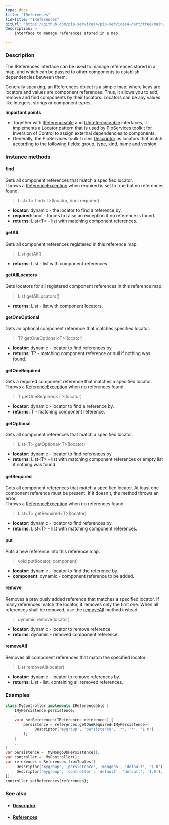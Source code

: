 ```yaml
---
type: docs
title: "IReferences"
linkTitle: "IReferences"
gitUrl: "https://github.com/pip-services4/pip-services4-dart/tree/main/pip-services4-components-dart"
description: >
    Interface to manage references stored in a map.

---
```


### Description

The IReferences interface can be used to manage references stored in a map, and which can be passed to other components to establish dependencies between them.

Generally speaking, an IReferences object is a simple map, where keys are locators and values are component references. Thus, it allows you to add, remove and find components    by their locators. Locators can be any values like integers, strings or component types. 

**Important points**

- Together with [IReferenceable](../ireferenceable) and [IUnreferenceable](../iunreferenceable) interfaces, it implements a Locator pattern that is used by PipServices toolkit for Inversion of Control to assign external dependencies to components. 
- Generally, the PipServices toolkit uses [Descriptor](../descriptor) as locators that match according to the following fields: group, type, kind, name and version.
 
### Instance methods

#### find
Gets all component references that match a specified locator.  
Throws a [ReferenceException](../reference_exception) when required is set to true but no references found.

> List\<T\> find\<T\>(locator, bool required)

- **locator**: dynamic - the locator to find a reference by.
- **required**: bool - forces to raise an exception if no reference is found.
- **returns**: List\<T\> - list with matching component references.

#### getAll
Gets all component references registered in this reference map.

> List getAll()

- **returns**: List - list with component references.

#### getAllLocators
Gets locators for all registered component references in this reference map.

> List getAllLocators()

- **returns**: List - list with component locators.

#### getOneOptional
Gets an optional component reference that matches specified locator.

> T? getOneOptional\<T\>(locator)

- **locator**: dynamic - locator to find references by.
- **returns**: T? - matching component reference or null if nothing was found.

#### getOneRequired
Gets a required component reference that matches a specified locator.  
Throws a [ReferenceException](../reference_exception) when no references found.

> T getOneRequired\<T\>(locator)

- **locator**: dynamic - locator to find a reference by.
- **returns**: T - matching component reference.

#### getOptional
Gets all component references that match a specified locator.

> List\<T\> getOptional\<T\>(locator)

- **locator**: dynamic - locator to find references by.	 
- **returns**: List\<T\> - list with matching component references or empty list if nothing was found.

#### getRequired
Gets all component references that match a specified locator.
At least one component reference must be present.
If it doesn't, the method throws an error.  
Throws a [ReferenceException](../reference_exception) when no references found.

> List\<T\> getRequired\<T\>(locator)

- **locator**: dynamic - locator to find references by.
- **returns**: List\<T\> - list with matching component references.


#### put
Puts a new reference into this reference map.

> void put(locator, component)

- **locator**: dynamic - locator to find the reference by.
- **component**: dynamic - component reference to be added.

#### remove
Removes a previously added reference that matches a specified locator.
If many references match the locator, it removes only the first one.
When all references shall be removed, use the [removeAll](#removeall) method instead.

> dynamic remove(locator)

- **locator**: dynamic - locator to remove reference
- **returns**: dynamic - removed component reference.


#### removeAll
Removes all component references that match the specified locator. 

> List removeAll(locator)

- **locator**: dynamic - locator to remove references by.
- **returns**: List - list, containing all removed references.

### Examples

```dart
class MyController implements IReferenceable {
    IMyPersistence persistence;
    ...
    void setReferences(IReferences references) {
        persistence = references.getOneRequired<IMyPersistence>(
             Descriptor('mygroup', 'persistence', '*', '*', '1.0')
        );
    }
    ...
}
var persistence =  MyMongoDbPersistence();
var controller =  MyController();
var references = References.fromTuples([
     Descriptor('mygroup', 'persistence', 'mongodb', 'default', '1.0'), persistence,
     Descriptor('mygroup', 'controller', 'default', 'default', '1.0'), controller
]);
controller.setReferences(references);

```


### See also
- #### [Descriptor](../descriptor)
- #### [References](../references)
